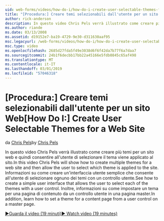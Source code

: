 ```yaml
---
uid: web-forms/videos/how-do-i/how-do-i-create-user-selectable-themes-for-a-web-site
title: "[Procedura:] Creare temi selezionabili dall'utente per un sito Web | Microsoft Docs"
author: rick-anderson
description: In questo video Chris Pels verrà illustrato come creare più temi per un sito web e quindi consentire all'utente di selezionare il tema viene applicato al sito. Vedere come...
ms.author: riande
ms.date: 03/13/2008
ms.assetid: d19152e7-ba19-4729-9e30-d311630aaf95
msc.legacyurl: /web-forms/videos/how-do-i/how-do-i-create-user-selectable-themes-for-a-web-site
msc.type: video
ms.openlocfilehash: 2685d27fda5f49e3038d6f6f42da7b77f6a7daa7
ms.sourcegitcommit: 24b1f6decbb17bb22a45166e5fdb0845c65af498
ms.translationtype: MT
ms.contentlocale: it-IT
ms.lasthandoff: 03/01/2019
ms.locfileid: "57046318"
---
```

<a name="how-do-i-create-user-selectable-themes-for-a-web-site"></a><span data-ttu-id="dbc0a-104">[Procedura:] Creare temi selezionabili dall'utente per un sito Web</span><span class="sxs-lookup"><span data-stu-id="dbc0a-104">[How Do I:] Create User Selectable Themes for a Web Site</span></span>
====================
<span data-ttu-id="dbc0a-105">da [Chris Pels](https://twitter.com/chrispels)</span><span class="sxs-lookup"><span data-stu-id="dbc0a-105">by [Chris Pels](https://twitter.com/chrispels)</span></span>

<span data-ttu-id="dbc0a-106">In questo video Chris Pels verrà illustrato come creare più temi per un sito web e quindi consentire all'utente di selezionare il tema viene applicato al sito.</span><span class="sxs-lookup"><span data-stu-id="dbc0a-106">In this video Chris Pels will show how to create multiple themes for a web site and then allow the user to select which theme is applied to the site.</span></span> <span data-ttu-id="dbc0a-107">Informazioni su come creare un'interfaccia utente semplice che consente all'utente di selezionare ognuno dei temi con un controllo utente.</span><span class="sxs-lookup"><span data-stu-id="dbc0a-107">See how to create a simple user interface that allows the user to select each of the themes with a user control.</span></span> <span data-ttu-id="dbc0a-108">Inoltre, informazioni su come impostare un tema per una pagina di contenuto da un controllo utente in una pagina master.</span><span class="sxs-lookup"><span data-stu-id="dbc0a-108">In addition, learn how to set a theme for a content page from a user control on a master page.</span></span>

[<span data-ttu-id="dbc0a-109">&#9654;Guarda il video (19 minuti)</span><span class="sxs-lookup"><span data-stu-id="dbc0a-109">&#9654; Watch video (19 minutes)</span></span>](https://channel9.msdn.com/Blogs/ASP-NET-Site-Videos/how-do-i-create-user-selectable-themes-for-a-web-site)
